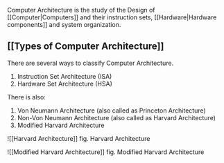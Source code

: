 Computer Architecture is the study of the Design of [[Computer|Computers]] and their instruction sets, [[Hardware|Hardware components]] and system organization.

## [[Types of Computer Architecture]]

There are several ways to classify Computer Architecture.

1. Instruction Set Architecture (ISA)
2. Hardware Set Architecture (HSA)

There is also:

1. Von Neumann Architecture (also called as Princeton Architecture)
2. Non-Von Neumann Architecture (also called as Harvard Architecture)
3. Modified Harvard Architecture

![[Harvard Architecture]]
fig. Harvard Architecture

![[Modified Harvard Architecture]]
fig. Modified Harvard Architecture
